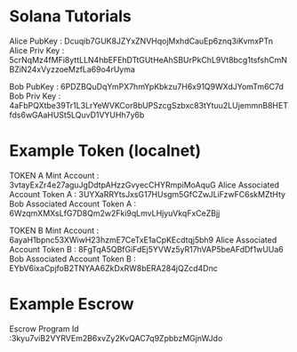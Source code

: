 Solana Tutorials
===


Alice PubKey    : Dcuqib7GUK8JZYxZNVHqojMxhdCauEp6znq3iKvmxPTn
Alice Priv Key  : 5crNqMz4fMFi8yttLLN4hbEFEhDTtGUtHeAhSBUrPkChL9Vt8bcg1tsfshCmNBZiN24xVyzzoeMzfLa69o4rUyma

Bob PubKey      : 6PDZBQuDqYmPX7hmYpKbkzu7H6x91Q9WXdJYomTm6C7d
Bob Priv Key    : 4aFbPQXtbe39Tr1L3LrYeWVKCor8bUPSzcgSzbxc83tYtuu2LUjemmnB8HETfds6wGAaHUSt5LQuvD1VYUHh7y6b

Example Token (localnet)
===
TOKEN A Mint Account                  : 3vtayExZr4e27aguJgDdtpAHzzGvyecCHYRmpiMoAquG
Alice Associated Account Token A      : 3UYXaRRYtsJxsG17HUsgm5GfCZwJLiFzwFC6skMZtHty
Bob Associated Account Token A        : 6WzqmXMXsLfG7D8Qm2w2Fki9qLmvLHjyuVkqFxCeZBjj

TOKEN B Mint Account                  : 6ayaH1bpnc53XWiwH23hzmE7CeTxE1aCpKEcdtqj5bh9
Alice Associated Account Token B      : 8FgTqA5QBfGiFdEj5YVWz5yR17hVAP5beAFdDf1wUUa6
Bob Associated Account Token B        : EYbV6ixaCpjfoB2TNYAA6ZkDxRW8bERA284jQZcd4Dnc

Example Escrow 
===
Escrow Program Id            :3kyu7viB2VYRVEm2B6xvZy2KvQAC7q9ZpbbzMGjnWJdo

